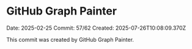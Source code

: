 # GitHub Graph Painter

Date: 2025-02-25
Commit: 57/62
Created: 2025-07-26T10:08:09.370Z

This commit was created by GitHub Graph Painter.
